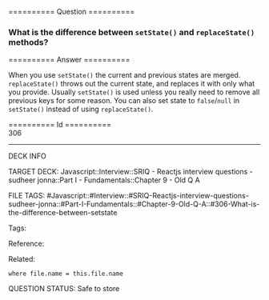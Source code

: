========== Question ==========  

### What is the difference between `setState()` and `replaceState()` methods?  

========== Answer ==========  

When you use `setState()` the current and previous states are merged. `replaceState()` throws out the current state, and replaces it with only what you provide. Usually `setState()` is used unless you really need to remove all previous keys for some reason. You can also set state to `false`/`null` in `setState()` instead of using `replaceState()`.

========== Id ==========  
306

---

DECK INFO

TARGET DECK: Javascript::Interview::SRIQ - Reactjs interview questions - sudheer jonna::Part I - Fundamentals::Chapter 9 - Old Q A

FILE TAGS: #Javascript::#Interview::#SRIQ-Reactjs-interview-questions-sudheer-jonna::#Part-I-Fundamentals::#Chapter-9-Old-Q-A::#306-What-is-the-difference-between-setstate

Tags:

Reference:

Related:

```dataview
where file.name = this.file.name
```

QUESTION STATUS: Safe to store

